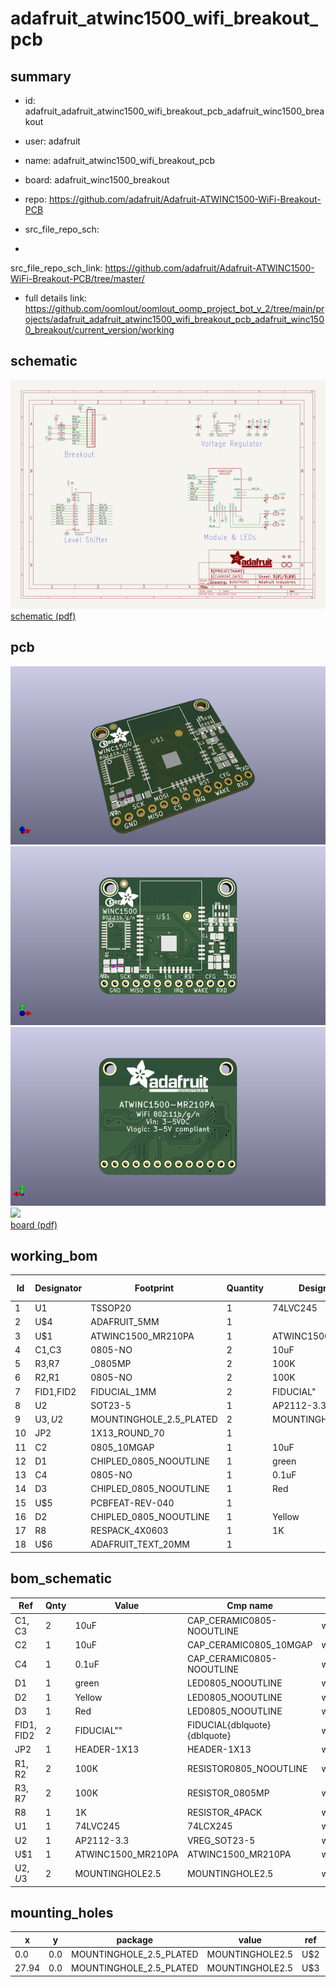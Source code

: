 # adafruit_atwinc1500_wifi_breakout_pcb
 
## summary 
* id: adafruit_adafruit_atwinc1500_wifi_breakout_pcb_adafruit_winc1500_breakout
* user: adafruit
* name: adafruit_atwinc1500_wifi_breakout_pcb
* board: adafruit_winc1500_breakout
* repo: https://github.com/adafruit/Adafruit-ATWINC1500-WiFi-Breakout-PCB



* src_file_repo_sch: 
*
 src_file_repo_sch_link: https://github.com/adafruit/Adafruit-ATWINC1500-WiFi-Breakout-PCB/tree/master/
* full details link: https://github.com/oomlout/oomlout_oomp_project_bot_v_2/tree/main/projects/adafruit_adafruit_atwinc1500_wifi_breakout_pcb_adafruit_winc1500_breakout/current_version/working  

## schematic  
![](working_schematic_600.png)  
[schematic (pdf)](working_schematic.pdf)  

## pcb  
![](working_3d_600.png) 
![](working_3d_front_600.png)  
![](working_3d_back_600.png)  
![](working_600.png)  
[board (pdf)](working.pdf)  

## working_bom
| Id | Designator | Footprint | Quantity | Designation | Supplier and ref |  | None | 
| --- | --- | --- | --- | --- | --- | --- | --- | 
| 1 | U1 | TSSOP20 | 1 | 74LVC245 |  |  | [''] | 
| 2 | U$4 | ADAFRUIT_5MM | 1 |  |  |  | [''] | 
| 3 | U$1 | ATWINC1500_MR210PA | 1 | ATWINC1500_MR210PB |  |  | [''] | 
| 4 | C1,C3 | 0805-NO | 2 | 10uF |  |  | [''] | 
| 5 | R3,R7 | _0805MP | 2 | 100K |  |  | [''] | 
| 6 | R2,R1 | 0805-NO | 2 | 100K |  |  | [''] | 
| 7 | FID1,FID2 | FIDUCIAL_1MM | 2 | FIDUCIAL" |  |  | [''] | 
| 8 | U2 | SOT23-5 | 1 | AP2112-3.3 |  |  | [''] | 
| 9 | U$3,U$2 | MOUNTINGHOLE_2.5_PLATED | 2 | MOUNTINGHOLE2.5 |  |  | [''] | 
| 10 | JP2 | 1X13_ROUND_70 | 1 |  |  |  | [''] | 
| 11 | C2 | 0805_10MGAP | 1 | 10uF |  |  | [''] | 
| 12 | D1 | CHIPLED_0805_NOOUTLINE | 1 | green |  |  | [''] | 
| 13 | C4 | 0805-NO | 1 | 0.1uF |  |  | [''] | 
| 14 | D3 | CHIPLED_0805_NOOUTLINE | 1 | Red |  |  | [''] | 
| 15 | U$5 | PCBFEAT-REV-040 | 1 |  |  |  | [''] | 
| 16 | D2 | CHIPLED_0805_NOOUTLINE | 1 | Yellow |  |  | [''] | 
| 17 | R8 | RESPACK_4X0603 | 1 | 1K |  |  | [''] | 
| 18 | U$6 | ADAFRUIT_TEXT_20MM | 1 |  |  |  | [''] | 


## bom_schematic
| Ref | Qnty | Value | Cmp name | Footprint | Description | Vendor | DNP | 
| --- | --- | --- | --- | --- | --- | --- | --- | 
| C1, C3 | 2 | 10uF | CAP_CERAMIC0805-NOOUTLINE | working:0805-NO |  |  |  | 
| C2 | 1 | 10uF | CAP_CERAMIC0805_10MGAP | working:0805_10MGAP |  |  |  | 
| C4 | 1 | 0.1uF | CAP_CERAMIC0805-NOOUTLINE | working:0805-NO |  |  |  | 
| D1 | 1 | green | LED0805_NOOUTLINE | working:CHIPLED_0805_NOOUTLINE |  |  |  | 
| D2 | 1 | Yellow | LED0805_NOOUTLINE | working:CHIPLED_0805_NOOUTLINE |  |  |  | 
| D3 | 1 | Red | LED0805_NOOUTLINE | working:CHIPLED_0805_NOOUTLINE |  |  |  | 
| FID1, FID2 | 2 | FIDUCIAL"" | FIDUCIAL{dblquote}{dblquote} | working:FIDUCIAL_1MM |  |  |  | 
| JP2 | 1 | HEADER-1X13 | HEADER-1X13 | working:1X13_ROUND_70 |  |  |  | 
| R1, R2 | 2 | 100K | RESISTOR0805_NOOUTLINE | working:0805-NO |  |  |  | 
| R3, R7 | 2 | 100K | RESISTOR_0805MP | working:_0805MP |  |  |  | 
| R8 | 1 | 1K | RESISTOR_4PACK | working:RESPACK_4X0603 |  |  |  | 
| U1 | 1 | 74LVC245 | 74LCX245 | working:TSSOP20 |  |  |  | 
| U2 | 1 | AP2112-3.3 | VREG_SOT23-5 | working:SOT23-5 |  |  |  | 
| U$1 | 1 | ATWINC1500_MR210PA | ATWINC1500_MR210PA | working:ATWINC1500_MR210PA |  |  |  | 
| U$2, U$3 | 2 | MOUNTINGHOLE2.5 | MOUNTINGHOLE2.5 | working:MOUNTINGHOLE_2.5_PLATED |  |  |  | 


## mounting_holes
| x | y | package | value | ref | size | 
| --- | --- | --- | --- | --- | --- | 
| 0.0 | 0.0 | MOUNTINGHOLE_2.5_PLATED | MOUNTINGHOLE2.5 | U$2 | m3 | 
| 27.94 | 0.0 | MOUNTINGHOLE_2.5_PLATED | MOUNTINGHOLE2.5 | U$3 | m3 | 


